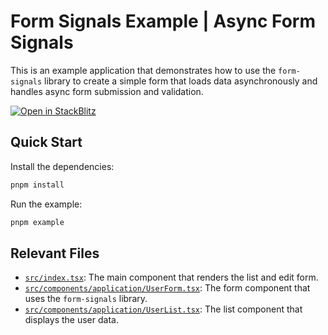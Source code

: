 # Form Signals Example | Async Form Signals

This is an example application that demonstrates how to use the `form-signals` library to create a simple form that loads data asynchronously and handles async form submission and validation.

[![Open in StackBlitz](https://developer.stackblitz.com/img/open_in_stackblitz.svg)](https://stackblitz.com/fork/github/gutentag2012/form-signals/tree/main/examples/react/async-form-signals?startScript=example&title=Form%20Signals%20&#124;%20Async%20Example)

## Quick Start

Install the dependencies:

```bash
pnpm install
```

Run the example:

```bash
pnpm example
```

## Relevant Files

- [`src/index.tsx`](src/index.tsx): The main component that renders the list and edit form.
- [`src/components/application/UserForm.tsx`](src/components/application/UserForm.tsx): The form component that uses the `form-signals` library.
- [`src/components/application/UserList.tsx`](src/components/application/UserList.tsx): The list component that displays the user data.
